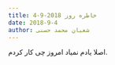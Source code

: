 ```yaml
---
title: خاطره روز 2018-9-4
date: 2018-9-4
author: شعبان محمد حسنی
---
```


اصلا یادم نمیاد امروز چی کار کردم.